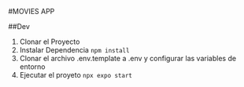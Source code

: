 #MOVIES APP

##Dev

1. Clonar el Proyecto
2. Instalar Dependencia `npm install`
3. Clonar el archivo .env.template a .env y configurar las variables de entorno
4. Ejecutar el proyeto `npx expo start`
